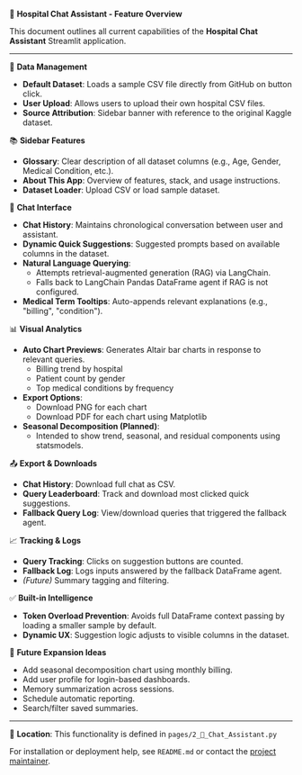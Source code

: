 🧠 **Hospital Chat Assistant - Feature Overview**

This document outlines all current capabilities of the **Hospital Chat Assistant** Streamlit application.

---

📁 **Data Management**
- **Default Dataset**: Loads a sample CSV file directly from GitHub on button click.
- **User Upload**: Allows users to upload their own hospital CSV files.
- **Source Attribution**: Sidebar banner with reference to the original Kaggle dataset.

📚 **Sidebar Features**
- **Glossary**: Clear description of all dataset columns (e.g., Age, Gender, Medical Condition, etc.).
- **About This App**: Overview of features, stack, and usage instructions.
- **Dataset Loader**: Upload CSV or load sample dataset.

💬 **Chat Interface**
- **Chat History**: Maintains chronological conversation between user and assistant.
- **Dynamic Quick Suggestions**: Suggested prompts based on available columns in the dataset.
- **Natural Language Querying**:
  - Attempts retrieval-augmented generation (RAG) via LangChain.
  - Falls back to LangChain Pandas DataFrame agent if RAG is not configured.
- **Medical Term Tooltips**: Auto-appends relevant explanations (e.g., "billing", "condition").

📊 **Visual Analytics**
- **Auto Chart Previews**: Generates Altair bar charts in response to relevant queries.
  - Billing trend by hospital
  - Patient count by gender
  - Top medical conditions by frequency
- **Export Options**:
  - Download PNG for each chart
  - Download PDF for each chart using Matplotlib
- **Seasonal Decomposition (Planned)**:
  - Intended to show trend, seasonal, and residual components using statsmodels.

📤 **Export & Downloads**
- **Chat History**: Download full chat as CSV.
- **Query Leaderboard**: Track and download most clicked quick suggestions.
- **Fallback Query Log**: View/download queries that triggered the fallback agent.

📈 **Tracking & Logs**
- **Query Tracking**: Clicks on suggestion buttons are counted.
- **Fallback Log**: Logs inputs answered by the fallback DataFrame agent.
- *(Future)* Summary tagging and filtering.

✅ **Built-in Intelligence**
- **Token Overload Prevention**: Avoids full DataFrame context passing by loading a smaller sample by default.
- **Dynamic UX**: Suggestion logic adjusts to visible columns in the dataset.

🔮 **Future Expansion Ideas**
- Add seasonal decomposition chart using monthly billing.
- Add user profile for login-based dashboards.
- Memory summarization across sessions.
- Schedule automatic reporting.
- Search/filter saved summaries.

---

📁 **Location**: This functionality is defined in `pages/2_🤖_Chat_Assistant.py`

For installation or deployment help, see `README.md` or contact the [project maintainer](https://github.com/baheldeepti).


